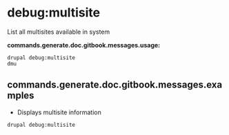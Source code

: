 # debug:multisite
List all multisites available in system

**commands.generate.doc.gitbook.messages.usage:**
```
drupal debug:multisite
dmu
```

## commands.generate.doc.gitbook.messages.examples
* Displays multisite information
```
drupal debug:multisite
```
